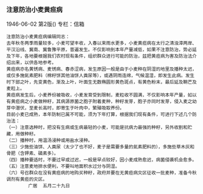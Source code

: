 ### 注意防治小麦黄疸病

1946-06-02
第2版()
专栏：信箱

    注意防治小麦黄疸病编辑同志：
    去年秋冬两季雨量较多，小麦可望丰收，入春以来雨水更多，小麦黄疸病在太行之清浊漳两岸、平汉沿线、冀南、冀鲁豫平原，普遍发生。不仅影响到本年产量减低，如果不注意防治，势必延及下年，各地要根据我们农村现有条件，组织群众进行可能的防治，兹把黄疸病为害及防治法介绍出来，以供各地参考。
    黄疸病亦名黄锈病、麦锈病、春赤涩病，发生原因一般是由于小麦种在阴湿的地里及播种太迟，或仅多施氮素肥料（棉籽饼其他油饼人粪尿等），或遇阴雨连绵，气候温湿，即发生此病。发生时下部之叶，先变黄色，渐及上叶，叶面生无数椭圆形黄色斑点，有黄色粉末，最后延及鞘芒及麦粒上。
    黄疸病发生后，小麦养份被吸收，小麦发育受到限制，麦粒收不圆满，不仅影响本年产量，如以有黄疸病之小麦做种籽，其病源原菌之胞子附着麦种，种籽发芽，胞子亦同时发芽，侵入麦之幼芽中潜伏，至麦长高时，即寄生于叶肉中，繁殖吸取养份。
    目前小麦已成熟，本年防制已属不可能，须为下年打算，根据我们现有条件，可进行下述几个防治法：
    （一）注意选种时，把没有生病或生病最轻的小麦，可能是抗病力最强的种籽，另外收割和贮藏，用做种籽。
    （二）播种时，用温汤浸种或用盐水浸种。
    （三）少施些油饼、人粪尿（太少了也不好，麦子是需要多量的氮素肥料的），多施些草木灰和骨肥（含钾素、磷素多）。
    （四）播种要适时，不要过早或过迟，一般是早点较好，因小麦成熟愈迟，病菌侵袭机会愈多。
    （五）注意麦地排水便利，不要叫地面积水过分与阴湿。
    （六）号召群众在没有黄疸病的地购买种籽，政府并要在无黄疸病灾区征收一批麦种，准备今秋调剂有黄疸的灾区。
            广居  五月二十九日
